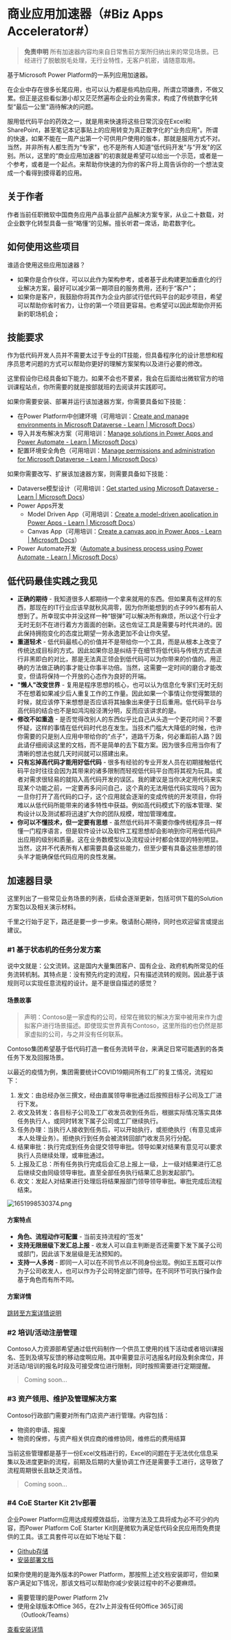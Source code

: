 # 商业应用加速器（#Biz Apps Accelerator#）

> **免责申明**
> 所有加速器内容均来自日常售前方案所归纳出来的常见场景。已经进行了脱敏脱毛处理，无行业特性，无客户机密，请随意取用。

基于Microsoft Power Platform的一系列应用加速器。

在企业中存在很多长尾应用，也可以认为都是些鸡肋应用，所谓立项嫌贵，不做又累。但正是这些看似渺小却又茫茫然遍布企业的业务需求，构成了传统数字化转型“最后一公里"涵待解决的问题。

服用低代码平台的药效之一，就是用来快速将这些日常沉没在Excel和SharePoint，甚至笔记本记事贴上的应用转变为真正数字化的“业务应用"。所谓的快速，如果不能在一周产出第一个可供用户使用的版本，那就是服用方式不对。当然，并非所有人都生而为“专家"，也不是所有人知道“低代码开发"与“开发"的区别。所以，这里的“商业应用加速器"的初衷就是希望可以给出一个示范，或者是一个参考，或者是一个起点。来帮助你快速的为你的客户将上周告诉你的一个想法变成一个看得到摸得着的应用。

## 关于作者

作者当前任职微软中国商务应用产品事业部产品解决方案专家，从业二十数载，对企业数字化转型具备一些“略懂“的见解。擅长听君一席话，助君数字化。

## 如何使用这些项目

谁适合使用这些应用加速器？

* 如果你是合作伙伴，可以以此作为架构参考，或者基于此构建更加垂直化的行业解决方案，最好可以减少第一期项目的服务费用，还利于“客户"；
* 如果你是客户，我鼓励你将其作为企业内部试行低代码平台的起步项目，希望可以帮助你省时省力，让你的第一个项目更容易。也希望可以因此帮助你开拓新的职场机会；

## 技能要求

作为低代码开发人员并不需要太过于专业的IT技能，但具备程序化的设计思想和程序员思考问题的方式可以帮助你更好的理解方案架构以及进行必要的修改。

这里假设你已经具备如下能力。如果不会也不要紧，我会在后面给出微软官方的培训课程站点，你所需要的就是按部就班的去阅读并实践即可。

如果你需要安装、部署并运行该加速器方案，你需要具备如下技能：

* 在Power Platform中创建环境（可用培训：[Create and manage environments in Microsoft Dataverse - Learn | Microsoft Docs](https://docs.microsoft.com/zh-cn/learn/modules/create-manage-environments/)）
* 导入并发布解决方案（可用培训：[Manage solutions in Power Apps and Power Automate - Learn | Microsoft Docs](https://docs.microsoft.com/zh-cn/learn/modules/manage-solutions-power-automate/)）
* 配置环境安全角色（可用培训：[Manage permissions and administration for Microsoft Dataverse - Learn | Microsoft Docs](https://docs.microsoft.com/zh-cn/learn/paths/manage-permissions-administration-common-data-service/)）

如果你需要改写、扩展该加速器方案，则需要具备如下技能：

* Dataverse模型设计（可用培训：[Get started using Microsoft Dataverse - Learn | Microsoft Docs](https://docs.microsoft.com/zh-cn/learn/paths/get-started-cds/)）
* Power Apps开发
  * Model Driven App（可用培训：[Create a model-driven application in Power Apps - Learn | Microsoft Docs](https://docs.microsoft.com/zh-cn/learn/paths/create-app-models-business-processes/)）
  * Canvas App（可用培训：[Create a canvas app in Power Apps - Learn | Microsoft Docs](https://docs.microsoft.com/zh-cn/learn/paths/create-powerapps/)）
* Power Automate开发（[Automate a business process using Power Automate - Learn | Microsoft Docs](https://docs.microsoft.com/zh-cn/learn/paths/automate-process-power-automate/)）

## 低代码最佳实践之我见

* **正确的期待** - 我知道很多人都期待一个拿来就用的东西。但如果真有这样的东西，那现在的IT行业应该早就秋风凋零，因为你所能想到的点子99%都有前人想到了。所幸现实中并没这样一种“银弹"可以解决所有麻烦，所以这个行业才无时无刻不在进行着方方面面的创新。这也佐证工具是需要与时代共进的。因此保持拥抱变化的态度比期望一劳永逸更加不会让你失望。
* **重道轻术** - 低代码最核心的价值并不是带给你一个工具，而是从根本上改变了传统达成目标的方式。因此如果你总是纠结于在细节将低代码与传统方式去进行非黑即白的对比，那是无法真正领会到低代码可以为你带来的价值的。用正确的方法做正确的事才能让你事半功倍。当然，这需要一定时间的磨合才能改变，但请将保持一个开放的心态作为良好的开端。
* ****"懒人"改变世界**** - 复用是程序思想的核心，也可以认为信息化专家们无时无刻不在想着如果减少后人重复工作的工作量。因此如果一个事情让你觉得繁琐的时候，就应该停下来想想是否应该将其抽象出来便于日后重用。低代码平台与高代码的结合也不是如鸿沟般泾渭分明，反而应该讲求的是。
* **修改不如重造** - 是否觉得改别人的东西似乎比自己从头造一个更花时间？不要怀疑，这样的事情在低代码时代总在发生。当技术门槛大大降低的时候，也许你需要的只是别人应用中带给你的“点子"，道路千万条，何必重蹈前人路？因此请仔细阅读这里的文档，而不是简单的去下载方案。因为很多应用当你有了清晰的想法也就几天时间就可以搭建出来。
* **只有忘掉高代码才能用好低代码** - 很多有经验的专业开发人员在初期接触低代码平台时往往会因为其带来的诸多限制而轻视低代码平台而将其视为玩具。或者对需求很轻易的就陷入高代码开发的误区。我的建议是当你决定用代码来实现某个功能之前，一定要再多问问自己，这个真的无法用低代码实现吗？因为一旦你打开了高代码的口子，这个应用就会逐渐的变成传统的开发项目，你将难以从低代码所能带来的诸多特性中获益。例如高代码模式下的版本管理、架构设计以及测试都将迅速扩大你的团队规模，增加管理难度。
* **你可以不懂技术，但一定要有思想** - 虽然低代码并不需要你像传统程序员一样懂一门程序语言，但是软件设计以及软件工程思想却会影响到你可用低代码产出应用的级别和质量。这在业务数模型以及流程设计时都会体现的特别明显。当然，这并不代表所有人都需要具备这些能力，但至少要有具备这些思想的领头羊才能确保低代码应用的良性发展。

## 加速器目录

这里列出了一些常见业务场景的列表，后续会逐渐更新，包括可供下载的Solution方案包以及相关演示材料。

千里之行始于足下，路还是要一步一步来。敬请耐心期待，同时也欢迎留言或提出建议。

### #1 基于状态机的任务分发方案

说中文就是：公文流转。这是国内大量集团客户、国有企业、政府机构所常见的任务流转机制。其特点是：没有预先约定的流程，只有描述流转的规则。因此基于该规则可以实现任意流程的设计。是不是很自描述的感觉？

#### 场景故事

> 声明：Contoso是一家虚构的公司，经常在微软的解决方案中被用来作为虚拟客户进行场景描述。即使现实世界真有Contoso，这里所指的也仍然是那家虚拟的公司，与之并没有任何联系。

Contoso集团希望基于低代码打造一套任务流转平台，来满足日常可能遇到的各类任务下发及回报场景。

以最近的疫情为例，集团需要统计COVID19期间所有工厂的复工情况，流程如下：

1. 发文：由总经办张三撰文，经由直属领导审批通过后按照目标子公司及工厂进行下发。
2. 收文及转发：各目标子公司及工厂收发员收到任务后，根据实际情况落实具体任务执行人，或同时转发下属子公司或工厂继续执行。
3. 任务办理：当执行人接收到任务后，可以开始执行，或拒绝执行（有意见或非本人处理业务）。拒绝执行到任务会被流转回部门收发员另行分配。
4. 结果审批：执行完成到任务会提交领导审批。领导如果对结果有意见可以要求执行人员继续处理，或审批通过。
5. 上报及汇总：所有任务执行完成后会汇总上报上一级，上一级对结果进行汇总后继续交由同级领导审批。直至全部任务执行结果汇总到发起部门。
6. 收文：发起人对结果进行处理后将结果报部门领导领导审批。审批完成后流程结束。

![1651998530374.png](image/README/1651998530374.png)

#### 方案特点

* **角色、流程动作可配置** - 当前支持流程的“签发"
* **支持无限层级下发汇总上报** - 收发人可以自主判断是否还需要下发下属子公司或部门，因此该下发层级是无法预知的。
* **支持一人多岗** - 即同一人可以在不同节点以不同身份出现。例如王五既可以作为子公司收发人，也可以作为子公司特定部门领导。在不同环节可执行操作会基于角色而有所不同。

#### 方案详情

[跳转至方案详情说明](https://github.com/illusion615/Biz-Apps-Accelerator/tree/main/State%20Machine%20Task%20Assignment%20Solution)

### #2 培训/活动注册管理

Contoso人力资源部希望通过低代码制作一个供员工使用的线下活动或者培训课报名、签到及填写反馈的移动度啊应用。其中需要显示可选报名时段及剩余席位，并对活动/培训的报名时段及可接受席位进行限制，同时按照需要进行定期提醒。

> Coming soon...

### #3 资产领用、维护及管理解决方案

Contoso行政部门需要对所有门店资产进行管理。内容包括：

* 物资的申请、报废
* 物资的保修，与资产相关供应商的维修协同，维修后的费用结算

当前这些管理都是基于一份Excel文档进行的，Excel的问题在于无法优化信息采集以及进度更新的流程，前期及后期的大量协调工作还是需要手工进行，这导致了流程周期很长且缺乏灵活性。

> Coming soon...

### #4 CoE Starter Kit 21v部署
企业Power Platform应用达成规模效益后，治理方法及工具将成为必不可少的内容，而Power Platform CoE Starter Kit则是微软为满足低代码全民应用而免费提供的工具。该工具套件可以在如下地址下载：
* [Github存储](https://github.com/microsoft/coe-starter-kit)
* [安装部署文档](https://docs.microsoft.com/en-us/power-platform/guidance/coe/setup)

如果你使用的是海外版本的Power Platform，那按照上述文档安装即可，但如果客户满足如下情况，那该文档可以帮助你减少安装过程中的不必要麻烦。
* 需要管理的是Power Platform 21v
* 使用全球版本Office 365，在21v上并没有任何Office 365订阅（Outlook/Teams）

[查看安装详情](https://github.com/illusion615/Biz-Apps-Accelerator/tree/main/CoE%20Starter%20Kit%2021v%20Setup)
